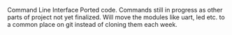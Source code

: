 Command Line Interface
Ported code.
Commands still in progress as other parts of project not yet finalized.
Will move the modules like uart, led etc. to a common place on git instead of cloning them each week.
